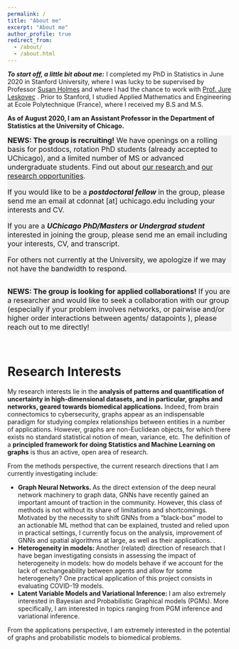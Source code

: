 ```yaml
---
permalink: /
title: "About me"
excerpt: "About me"
author_profile: true
redirect_from: 
  - /about/
  - /about.html
---
```




__*To start off, a little bit about me:*__ I completed my PhD in Statistics in June 2020 in Stanford University, where I was lucky to be supervised by Professor <a href="https://statweb.stanford.edu/~susan/susan_person.html">Susan Holmes</a> and where I had the chance to work with <a href="https://cs.stanford.edu/people/jure/">Prof. Jure Leskovec</a> .
Prior to Stanford, I studied Applied Mathematics and Engineering at Ecole Polytechnique (France), where I received  my B.S and M.S.


__As of August 2020, I am an Assistant Professor in the Department of Statistics at the University of Chicago.__




<div style="background-color:rgba(0, 0, 0, 0.0470588);">
<font size="-0.5">
<b>NEWS:  The group is recruiting!</b> 
We have openings on a rolling basis for postdocs, rotation PhD students (already accepted to UChicago), and a limited number of MS or advanced undergraduate students. Find out about <a href="https://donnate.github.io/projects/">our research </a> and   <a href="https://donnate.github.io/openings/">our research opportunities</a>.

If you would like to be a <b><i>postdoctoral fellow</i></b> in the group, please send me an email at cdonnat [at] uchicago.edu  including your interests and CV. 

If you are a <b><i>UChicago PhD/Masters or Undergrad student</i></b> interested in joining the group, please send me an email including your interests, CV, and transcript. 

For others not currently at the University, we apologize if we may not have the bandwidth to respond.
</font>
</div>
<br />


<div style="background-color:rgba(0, 0, 0, 0.0470588);">
<font size="-0.5">
<b>NEWS:  The group is looking for applied collaborations!</b> If you are  a researcher and would like to seek a collaboration with our group (especially if your problem involves networks, or pairwise and/or higher order interactions between agents/ datapoints ), please reach out to me directly!
</font>
</div>

<br />
<br />











Research Interests
======

My research interests lie in the __analysis of patterns and quantification of uncertainty in high-dimensional datasets, and in particular, graphs and networks, geared towards biomedical applications.__
Indeed, from brain connectomics to cybersecurity, graphs appear as an indispensable paradigm for studying complex relationships between entities in a number of applications.
 However, graphs are non-Euclidean objects, for which there exists no standard statistical notion of mean, variance, etc. The definition of a <b>principled framework for doing Statistics and Machine Learning on graphs</b> is thus an active, open area of research. 




From the methods perspective, the current research directions that I am currently investigating include:
<ul>
<li> <b>Graph Neural Networks. </b> As the direct extension of the deep neural network machinery to graph data, GNNs  have recently gained an important amount of traction in the community.  However, this class of methods is not without its share of limitations and shortcomings. Motivated by the necessity to shift GNNs from a “black-box” model to an actionable ML method that can be explained, trusted and relied upon in practical settings, I currently focus on the analysis, improvement of GNNs and spatial algorithms at large, as well as their applications.
.</li>
<li><b> Heterogeneity in models: </b> Another (related) direction of research that I have began investigating consists in assessing the impact of heterogeneity in models: how do models behave if we account for the lack of exchangeability between agents and allow for some heterogeneity? One practical application of this project consists in evaluating COVID-19 models.</li>
<li><b> Latent Variable Models and Variational Inference: </b> I am also extremely interested in Bayesian and Probabilistic Graphical models (PGMs). More specifically, I am interested in topics ranging from PGM inference  and variational inference. </li>
</ul>

From the applications perspective, I am extremely interested in the potential of graphs and probabilistic models to biomedical problems. 

  
